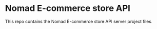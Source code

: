 # Nomad E-commerce store API

This repo contains the Nomad E-commerce store API server project files.
